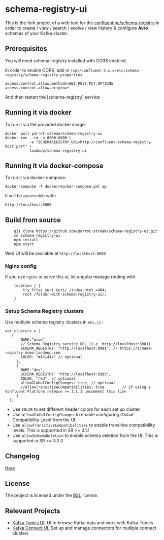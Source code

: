 # schema-registry-ui

This is the fork project of a web tool for the [confluentinc/schema-registry](https://github.com/confluentinc/schema-registry) in order to create / view / search / evolve / view history & configure **Avro** schemas of your Kafka cluster.

## Prerequisites
You will need schema-registry installed with CORS enabled.

In order to enable CORS, add in `/opt/confluent-3.x.x/etc/schema-registry/schema-registry.properties`

```
access.control.allow.methods=GET,POST,PUT,OPTIONS
access.control.allow.origin=*
```
And then restart the [schema-registry] service

## Running it via docker

To run it via the provided docker image:

```
docker pull parrot-stream/schema-registry-ui
docker run --rm -p 8000:8000 \
           -e "SCHEMAREGISTRY_URL=http://confluent-schema-registry-host:port" \
           landoop/schema-registry-ui
```
## Running it via docker-compose

To run it via docker-compose:

```
docker-compose -f docker/docker-compose.yml up
```

It will be accessible with:

```
http://localhost:8000
```

## Build from source

```
    git clone https://github.com/parrot-stream/schema-registry-ui.git
    cd schema-registry-ui
    npm install
    npm start
```
Web UI will be available at `http://localhost:8080`

### Nginx config

If you use `nginx` to serve this ui, let angular manage routing with
```
    location / {
        try_files $uri $uri/ /index.html =404;
        root /folder-with-schema-registry-ui/;
    }
```

### Setup Schema Registry clusters

Use multiple schema registry clusters in `env.js` :
```
var clusters = [
   {
       NAME:"prod",
       // Schema Registry service URL (i.e. http://localhost:8081)
       SCHEMA_REGISTRY: "http://localhost:8081", // https://schema-registry.demo.landoop.com
       COLOR: "#141414" // optional
     },
     {
       NAME:"dev",
       SCHEMA_REGISTRY: "http://localhost:8383",
       COLOR: "red", // optional
       allowGlobalConfigChanges: true, // optional
       //allowTransitiveCompatibilities: true        // if using a Confluent Platform release >= 3.1.1 uncomment this line
     }
  ];

```
* Use `COLOR` to set different header colors for each set up cluster.
* Use `allowGlobalConfigChanges` to enable configuring Global Compatibility Level from the UI.
* Use `allowTransitiveCompatibilities` to enable transitive compatibility levels. This is supported in SR >= 3.1.1
* Use `allowSchemaDeletion` to enable schema deletion from the UI. This is supported in SR >= 3.3.0

## Changelog
[Here](https://github.com/parrotcdc/schema-registry-ui/wiki/Changelog)

## License

The project is licensed under the [BSL](http://www.landoop.com/bsl) license.

## Relevant Projects

* [Kafka Topics UI](https://github.com/parrot-stream/kafka-topics-ui), UI to browse Kafka data and work with Kafka Topics
* [Kafka Connect UI](https://github.com/parrot-stream/kafka-connect-ui), Set up and manage connectors for multiple connect clusters
